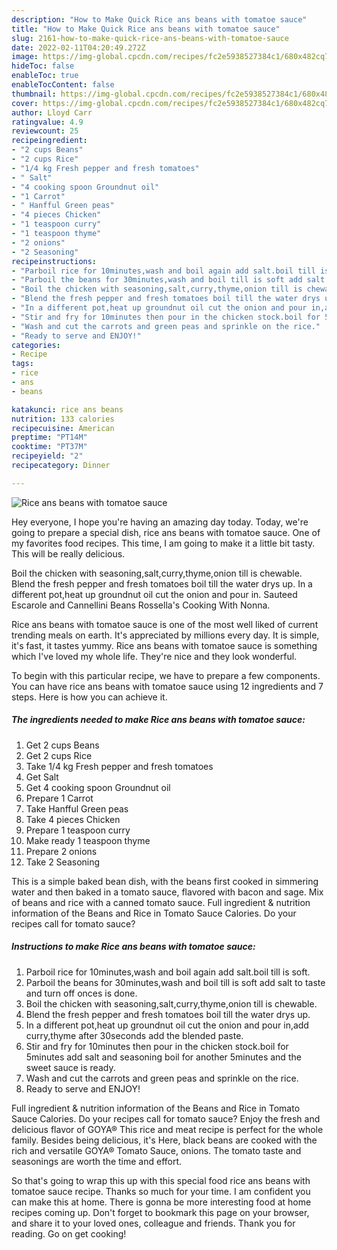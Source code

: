 ```yaml
---
description: "How to Make Quick Rice ans beans with tomatoe sauce"
title: "How to Make Quick Rice ans beans with tomatoe sauce"
slug: 2161-how-to-make-quick-rice-ans-beans-with-tomatoe-sauce
date: 2022-02-11T04:20:49.272Z
image: https://img-global.cpcdn.com/recipes/fc2e5938527384c1/680x482cq70/rice-ans-beans-with-tomatoe-sauce-recipe-main-photo.jpg
hideToc: false
enableToc: true
enableTocContent: false
thumbnail: https://img-global.cpcdn.com/recipes/fc2e5938527384c1/680x482cq70/rice-ans-beans-with-tomatoe-sauce-recipe-main-photo.jpg
cover: https://img-global.cpcdn.com/recipes/fc2e5938527384c1/680x482cq70/rice-ans-beans-with-tomatoe-sauce-recipe-main-photo.jpg
author: Lloyd Carr
ratingvalue: 4.9
reviewcount: 25
recipeingredient:
- "2 cups Beans"
- "2 cups Rice"
- "1/4 kg Fresh pepper and fresh tomatoes"
- " Salt"
- "4 cooking spoon Groundnut oil"
- "1 Carrot"
- " Hanfful Green peas"
- "4 pieces Chicken"
- "1 teaspoon curry"
- "1 teaspoon thyme"
- "2 onions"
- "2 Seasoning"
recipeinstructions:
- "Parboil rice for 10minutes,wash and boil again add salt.boil till is soft."
- "Parboil the beans for 30minutes,wash and boil till is soft add salt to taste and turn off onces is done."
- "Boil the chicken with seasoning,salt,curry,thyme,onion till is chewable."
- "Blend the fresh pepper and fresh tomatoes boil till the water drys up."
- "In a different pot,heat up groundnut oil cut the onion and pour in,add curry,thyme after 30seconds add the blended paste."
- "Stir and fry for 10minutes then pour in the chicken stock.boil for 5minutes add salt and seasoning boil for another 5minutes and the sweet sauce is ready."
- "Wash and cut the carrots and green peas and sprinkle on the rice."
- "Ready to serve and ENJOY!"
categories:
- Recipe
tags:
- rice
- ans
- beans

katakunci: rice ans beans 
nutrition: 133 calories
recipecuisine: American
preptime: "PT14M"
cooktime: "PT37M"
recipeyield: "2"
recipecategory: Dinner

---
```



![Rice ans beans with tomatoe sauce](https://img-global.cpcdn.com/recipes/fc2e5938527384c1/680x482cq70/rice-ans-beans-with-tomatoe-sauce-recipe-main-photo.jpg)

Hey everyone, I hope you're having an amazing day today. Today, we're going to prepare a special dish, rice ans beans with tomatoe sauce. One of my favorites food recipes. This time, I am going to make it a little bit tasty. This will be really delicious.

Boil the chicken with seasoning,salt,curry,thyme,onion till is chewable. Blend the fresh pepper and fresh tomatoes boil till the water drys up. In a different pot,heat up groundnut oil cut the onion and pour in. Sauteed Escarole and Cannellini Beans Rossella&#39;s Cooking With Nonna.

Rice ans beans with tomatoe sauce is one of the most well liked of current trending meals on earth. It's appreciated by millions every day. It is simple, it's fast, it tastes yummy. Rice ans beans with tomatoe sauce is something which I've loved my whole life. They're nice and they look wonderful.


To begin with this particular recipe, we have to prepare a few components. You can have rice ans beans with tomatoe sauce using 12 ingredients and 7 steps. Here is how you can achieve it.

<!--inarticleads1-->

##### The ingredients needed to make Rice ans beans with tomatoe sauce:

1. Get 2 cups Beans
1. Get 2 cups Rice
1. Take 1/4 kg Fresh pepper and fresh tomatoes
1. Get  Salt
1. Get 4 cooking spoon Groundnut oil
1. Prepare 1 Carrot
1. Take  Hanfful Green peas
1. Take 4 pieces Chicken
1. Prepare 1 teaspoon curry
1. Make ready 1 teaspoon thyme
1. Prepare 2 onions
1. Take 2 Seasoning


This is a simple baked bean dish, with the beans first cooked in simmering water and then baked in a tomato sauce, flavored with bacon and sage. Mix of beans and rice with a canned tomato sauce. Full ingredient & nutrition information of the Beans and Rice in Tomato Sauce Calories. Do your recipes call for tomato sauce? 

<!--inarticleads2-->

##### Instructions to make Rice ans beans with tomatoe sauce:

1. Parboil rice for 10minutes,wash and boil again add salt.boil till is soft.
1. Parboil the beans for 30minutes,wash and boil till is soft add salt to taste and turn off onces is done.
1. Boil the chicken with seasoning,salt,curry,thyme,onion till is chewable.
1. Blend the fresh pepper and fresh tomatoes boil till the water drys up.
1. In a different pot,heat up groundnut oil cut the onion and pour in,add curry,thyme after 30seconds add the blended paste.
1. Stir and fry for 10minutes then pour in the chicken stock.boil for 5minutes add salt and seasoning boil for another 5minutes and the sweet sauce is ready.
1. Wash and cut the carrots and green peas and sprinkle on the rice.
1. Ready to serve and ENJOY!

Full ingredient & nutrition information of the Beans and Rice in Tomato Sauce Calories. Do your recipes call for tomato sauce? Enjoy the fresh and delicious flavor of GOYA® This rice and meat recipe is perfect for the whole family. Besides being delicious, it&#39;s Here, black beans are cooked with the rich and versatile GOYA® Tomato Sauce, onions. The tomato taste and seasonings are worth the time and effort. 

So that's going to wrap this up with this special food rice ans beans with tomatoe sauce recipe. Thanks so much for your time. I am confident you can make this at home. There is gonna be more interesting food at home recipes coming up. Don't forget to bookmark this page on your browser, and share it to your loved ones, colleague and friends. Thank you for reading. Go on get cooking!
